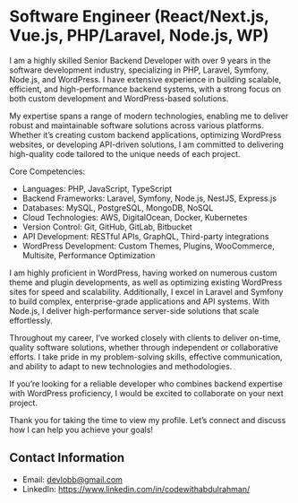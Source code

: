 
# Software Engineer (React/Next.js, Vue.js, PHP/Laravel, Node.js, WP)

I am a highly skilled Senior Backend Developer with over 9 years in the software development industry, specializing in PHP, Laravel, Symfony, Node.js, and WordPress. I have extensive experience in building scalable, efficient, and high-performance backend systems, with a strong focus on both custom development and WordPress-based solutions.

My expertise spans a range of modern technologies, enabling me to deliver robust and maintainable software solutions across various platforms. Whether it’s creating custom backend applications, optimizing WordPress websites, or developing API-driven solutions, I am committed to delivering high-quality code tailored to the unique needs of each project.

Core Competencies:
- Languages: PHP, JavaScript, TypeScript
- Backend Frameworks: Laravel, Symfony, Node.js, NestJS, Express.js
- Databases: MySQL, PostgreSQL, MongoDB, NoSQL
- Cloud Technologies: AWS, DigitalOcean, Docker, Kubernetes
- Version Control: Git, GitHub, GitLab, Bitbucket
- API Development: RESTful APIs, GraphQL, Third-party integrations
- WordPress Development: Custom Themes, Plugins, WooCommerce, Multisite, Performance Optimization

I am highly proficient in WordPress, having worked on numerous custom theme and plugin developments, as well as optimizing existing WordPress sites for speed and scalability. Additionally, I excel in Laravel and Symfony to build complex, enterprise-grade applications and API systems. With Node.js, I deliver high-performance server-side solutions that scale effortlessly.

Throughout my career, I’ve worked closely with clients to deliver on-time, quality software solutions, whether through independent or collaborative efforts. I take pride in my problem-solving skills, effective communication, and ability to adapt to new technologies and methodologies.

If you’re looking for a reliable developer who combines backend expertise with WordPress proficiency, I would be excited to collaborate on your next project.

Thank you for taking the time to view my profile. Let’s connect and discuss how I can help you achieve your goals!

## Contact Information
- Email: devlobb@gmail.com
- LinkedIn: https://www.linkedin.com/in/codewithabdulrahman/

